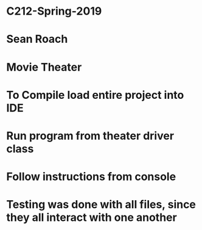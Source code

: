 # C212-Spring-2019
# Sean Roach
# Movie Theater
# To Compile load entire project into IDE
# Run program from theater driver class
# Follow instructions from console
# Testing was done with all files, since they all interact with one another
